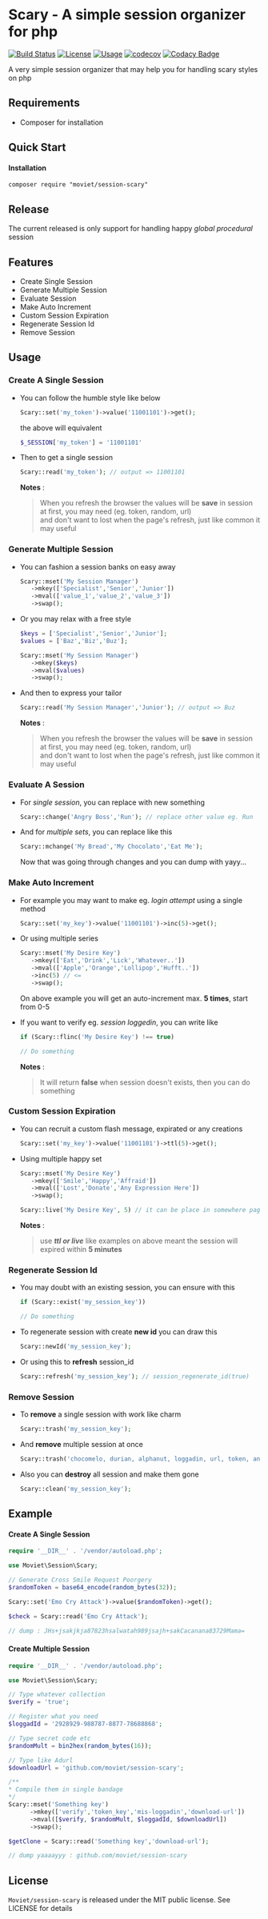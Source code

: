 Scary - A simple session organizer for php
======================================================

[![Build Status](https://travis-ci.org/moviet/php-encryption.svg?branch=master)](https://travis-ci.org/moviet/php-encryption)
[![License](http://img.shields.io/:license-mit-blue.svg?style=flat-square)](http://doge.mit-license.org)
[![Usage](https://img.shields.io/badge/usage-easy-ff69b4.svg)](https://github.com/moviet/php-encryption)
[![codecov](https://codecov.io/gh/moviet/session-scary/branch/master/graph/badge.svg)](https://codecov.io/gh/moviet/session-scary)
[![Codacy Badge](https://api.codacy.com/project/badge/Grade/fe6415f880494880b69cf574d9248f9d)](https://www.codacy.com/app/moviet/session-scary?utm_source=github.com&amp;utm_medium=referral&amp;utm_content=moviet/session-scary&amp;utm_campaign=Badge_Grade)

A very simple session organizer that may help you for handling scary styles on php

## Requirements
* Composer for installation

## Quick Start

#### Installation
```
composer require "moviet/session-scary"
```

## Release
The current released is only support for handling happy _global procedural_ session

## Features
* Create Single Session
* Generate Multiple Session
* Evaluate Session
* Make Auto Increment
* Custom Session Expiration
* Regenerate Session Id
* Remove Session

## Usage

### Create A Single Session
* You can follow the humble style like below
  ```php
  Scary::set('my_token')->value('11001101')->get();
  ```
  the above will equivalent

  ```php
  $_SESSION['my_token'] = '11001101'
  ```

* Then to get a single session
  ```php
  Scary::read('my_token'); // output => 11001101
  ```
  
  **Notes** : 
  > When you refresh the browser the values will be **save** in session at first, you may need (eg. token, random, url)  
  and don't want to lost when the page's refresh, just like common it may useful

### Generate Multiple Session
* You can fashion a session banks on easy away
   ```php
   Scary::mset('My Session Manager')
      ->mkey(['Specialist','Senior','Junior'])
      ->mval(['value_1','value_2','value_3'])
      ->swap();
   ```   
* Or you may relax with a free style
   ```php
   $keys = ['Specialist','Senior','Junior'];
   $values = ['Baz','Biz','Buz'];

   Scary::mset('My Session Manager')
      ->mkey($keys) 
      ->mval($values)
      ->swap();
    ```
* And then to express your tailor
  ```php
  Scary::read('My Session Manager','Junior'); // output => Buz
  ```

  **Notes** : 
  > When you refresh the browser the values will be **save** in session at first, you may need (eg. token, random, url)  
  and don't want to lost when the page's refresh, just like common it may useful

### Evaluate A Session
* For _single session_, you can replace with new something
   ```php
   Scary::change('Angry Boss','Run'); // replace other value eg. Run
   ```
* And for _multiple sets_, you can replace like this
   ```php
   Scary::mchange('My Bread','My Chocolato','Eat Me');
   ```
   
  Now that was going through changes and you can dump with yayy...

### Make Auto Increment
* For example you may want to make eg. _login attempt_ using a single method
   ```php
   Scary::set('my_key')->value('11001101')->inc(5)->get();
   ```

* Or using multiple series
  ```php
  Scary::mset('My Desire Key')
     ->mkey(['Eat','Drink','Lick','Whatever..'])
     ->mval(['Apple','Orange','Lollipop','Hufft..'])
     ->inc(5) // <=
     ->swap();
  ```

  On above example you will get an auto-increment max. **5 times**, start from 0-5

* If you want to verify eg. _session loggedin_, you can write like
   ```php
   if (Scary::flinc('My Desire Key') !== true)
   
   // Do something
   ```
   **Notes** : 
   > It will return **false** when session doesn't exists, then you can do something 

### Custom Session Expiration
* You can recruit a custom flash message, expirated or any creations
   ```php
   Scary::set('my_key')->value('11001101')->ttl(5)->get();
   ```
   
* Using multiple happy set
   ```php
   Scary::mset('My Desire Key')
      ->mkey(['Smile','Happy','Affraid'])
      ->mval(['Lost','Donate','Any Expression Here'])
      ->swap();

   Scary::live('My Desire Key', 5) // it can be place in somewhere pages, if return false, you can do something
   ```
   **Notes** : 
   > use _**ttl or live**_ like examples on above meant the session will expired within **5 minutes**

### Regenerate Session Id
* You may doubt with an existing session, you can ensure with this
   ```php
   if (Scary::exist('my_session_key'))
   
   // Do something
   ```
   
* To regenerate session with create **new id** you can draw this
   ```php
   Scary::newId('my_session_key');
   ```
   
* Or using this to **refresh** session_id
   ```php
   Scary::refresh('my_session_key'); // session_regenerate_id(true)
   ```

### Remove Session
* To **remove** a single session with work like charm
   ```php
   Scary::trash('my_session_key');
   ```
   
* And **remove** multiple session at once
   ```php
   Scary::trash('chocomelo, durian, alphanut, loggadin, url, token, and...');
   ```
   
* Also you can **destroy** all session and make them gone
   ```php
   Scary::clean('my_session_key');
   ```

## Example

#### Create A Single Session
```php
require '__DIR__' . '/vendor/autoload.php';

use Moviet\Session\Scary;

// Generate Cross Smile Request Poorgery
$randomToken = base64_encode(random_bytes(32));

Scary::set('Emo Cry Attack')->value($randomToken)->get();

$check = Scary::read('Emo Cry Attack');

// dump : JHs+jsakjkja87823hsalwatah989jsajh+sakCacanana83729Mama=
```

#### Create Multiple Session
```php
require '__DIR__' . '/vendor/autoload.php';

use Moviet\Session\Scary;

// Type whatever collection
$verify = 'true';

// Register what you need
$loggadId = '2928929-988787-8877-78688868';

// Type secret code etc
$randomMult = bin2hex(random_bytes(16));

// Type like Adurl
$downloadUrl = 'github.com/moviet/session-scary';

/** 
* Compile them in single bandage
*/
Scary::mset('Something key')
      ->mkey(['verify','token_key','mis-loggadin','download-url'])
      ->mval([$verify, $randomMult, $loggadId, $downloadUrl])
      ->swap();

$getClone = Scary::read('Something key','download-url');

// dump yaaaayyy : github.com/moviet/session-scary
```

## License

`Moviet/session-scary` is released under the MIT public license. See LICENSE for details
